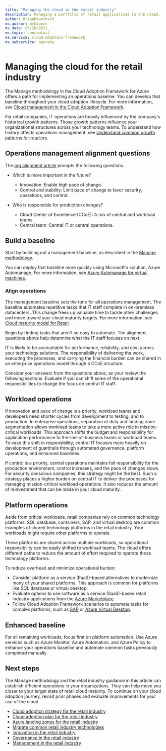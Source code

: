 ```yaml
---
title: "Managing the cloud in the retail industry"
description: Managing a portfolio of retail applications in the cloud. Use these questions to create a baseline from which to work.
author: BrianBlanchard
ms.author: brblanch
ms.date: 05/28/2021
ms.topic: conceptual
ms.service: cloud-adoption-framework
ms.subservice: operate
---
```


# Managing the cloud for the retail industry

The Manage methodology in the Cloud Adoption Framework for Azure offers a path for implementing an operations baseline. You can develop that baseline throughout your cloud adoption lifecycle. For more information, see [Cloud management in the Cloud Adoption Framework](../../manage/index.md).

For retail companies, IT operations are heavily influenced by the company's historical growth patterns. Those growth patterns influence your organizational structures across your technology teams. To understand how history affects operations management, see [Understand common growth patterns for retailers](./organize.md#common-growth-patterns-for-retailers).

## Operations management alignment questions

The [org alignment article](./organize.md#common-growth-patterns-for-retailers) prompts the following questions.

- Which is more important in the future?

  - Innovation: Enable high pace of change.
  - Control and stability: Limit pace of change to favor security, operations, and control.

- Who is responsible for production changes?

  - Cloud Center of Excellence (CCoE): A mix of central and workload teams.
  - Central team: Central IT or central operations.

## Build a baseline

Start by building out a management baseline, as described in the [Manage methodology](../../manage/index.md#get-started).

You can deploy that baseline more quickly using Microsoft's solution, Azure Automanage. For more information, see [Azure Automanage for virtual machines](/azure/automanage/automanage-virtual-machines).

### Align operations

The management baseline sets the tone for all operations management. The baseline automates repetitive tasks that IT staff complete in on-premises datacenters. This change frees up valuable time to tackle other challenges and move toward your cloud maturity targets. For more information, see [Cloud maturity model for Retail](./retail-cloud-maturity.md).

Begin by finding tasks that aren't so easy to automate. The alignment questions above help determine what the IT staff focuses on next.

IT is likely to be accountable for performance, reliability, and cost across your technology solutions. The responsibility of delivering the work, executing the processes, and carrying the financial burden can be shared in an enterprise operations model through a CCoE structure.

Consider your answers from the questions above, as your review the following sections. Evaluate if you can shift some of the operational responsibilities to change the focus on central IT staff.

## Workload operations

If innovation and pace of change is a priority, workload teams and developers need shorter cycles from development to testing, and to production. In enterprise operations, separation of duty and landing zone segmentation allows workload teams to take a more active role in mission-critical workloads. This approach shifts the budget and responsibility for application performance to the line-of-business teams or workload teams. To ease this shift in responsibility, central IT focuses more heavily on development of guardrails through automated governance, platform operations, and enhanced baselines.

If control is a priority, central operations maintains full responsibility for the production environment, control increases, and the pace of changes slows. For security conscious companies, this strategy might be the best. Such a strategy places a higher burden on central IT to deliver the processes for managing mission-critical workload operations. It also reduces the amount of reinvestment that can be made in your cloud maturity.

## Platform operations

Aside from critical workloads, retail companies rely on common technology platforms. SQL database, containers, SAP, and virtual desktop are common examples of shared technology platforms in the retail industry. Your workloads might require other platforms to operate.

These platforms are shared across multiple workloads, so operational responsibility can be easily shifted to workload teams. The cloud offers different paths to reduce the amount of effort required to operate those technology platforms.

To reduce overhead and minimize operational burden:

- Consider platform as a service (PaaS)-based alternatives to modernize many of your shared platforms. This approach is common for platforms like SQL database or virtual desktop.
- Evaluate options to use software as a service (SaaS)-based retail industry applications from the [Azure Marketplace](https://azuremarketplace.microsoft.com/marketplace/apps?search=retail&page=1).
- Follow Cloud Adoption Framework scenarios to automate tasks for complex platforms, such as [SAP](../../scenarios/sap/index.md) or [Azure Virtual Desktop](../../scenarios/wvd/index.md).

## Enhanced baseline

For all remaining workloads, focus first on platform automation. Use Azure services such as Azure Monitor, Azure Automation, and Azure Policy to enhance your operations baseline and automate common tasks previously completed manually.

## Next steps

The Manage methodology and the retail industry guidance in this article can establish efficient operations in your organizations. They can help move you closer to your target state of retail cloud maturity. To continue on your cloud adoption journey, revisit prior phases and evaluate improvements for your use of the cloud.

- [Cloud adoption strategy for the retail industry](./strategy.md)
- [Cloud adoption plan for the retail industry](./plan.md)
- [Azure landing zones for the retail industry](./ready.md)
- [Migrate common retail industry technologies](./migrate.md)
- [Innovation in the retail industry](./innovate.md)
- [Governance in the retail industry](./govern.md)
- [Management in the retail industry](./manage.md)
